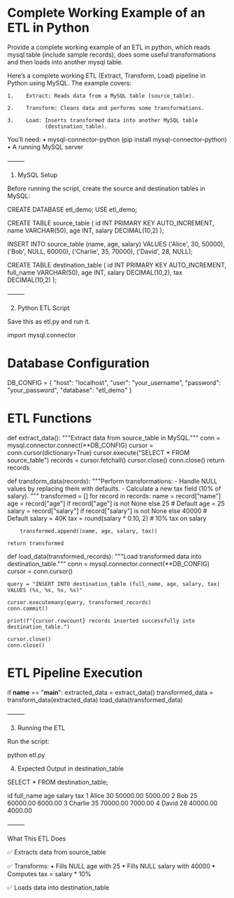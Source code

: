 # Complete Working Example of an ETL in Python

Provide a complete working example of an ETL 
in python, which reads mysql table (include 
sample records), does some useful transformations 
and then loads into another mysql table.

Here’s a complete working ETL (Extract, Transform, Load) 
pipeline in Python using MySQL. The example covers:

    1.    Extract: Reads data from a MySQL table (source_table).
    
    2.    Transform: Cleans data and performs some transformations.
    
    3.    Load: Inserts transformed data into another MySQL table 
                (destination_table).

You’ll need:
    •    mysql-connector-python (pip install mysql-connector-python)
    •    A running MySQL server

⸻

1. MySQL Setup

Before running the script, create the source 
and destination tables in MySQL:

CREATE DATABASE etl_demo;
USE etl_demo;

CREATE TABLE source_table (
    id INT PRIMARY KEY AUTO_INCREMENT,
    name VARCHAR(50),
    age INT,
    salary DECIMAL(10,2)
);

INSERT INTO source_table (name, age, salary) VALUES 
('Alice', 30, 50000),
('Bob', NULL, 60000),
('Charlie', 35, 70000),
('David', 28, NULL);

CREATE TABLE destination_table (
    id INT PRIMARY KEY AUTO_INCREMENT,
    full_name VARCHAR(50),
    age INT,
    salary DECIMAL(10,2),
    tax DECIMAL(10,2)
);



⸻

2. Python ETL Script

Save this as etl.py and run it.

import mysql.connector

# Database Configuration
DB_CONFIG = {
    "host": "localhost",
    "user": "your_username",
    "password": "your_password",
    "database": "etl_demo"
}

# ETL Functions
def extract_data():
    """Extract data from source_table in MySQL."""
    conn = mysql.connector.connect(**DB_CONFIG)
    cursor = conn.cursor(dictionary=True)
    cursor.execute("SELECT * FROM source_table")
    records = cursor.fetchall()
    cursor.close()
    conn.close()
    return records

def transform_data(records):
    """Perform transformations: 
    - Handle NULL values by replacing them with defaults.
    - Calculate a new tax field (10% of salary).
    """
    transformed = []
    for record in records:
        name = record["name"]
        age = record["age"] if record["age"] is not None else 25  # Default age = 25
        salary = record["salary"] if record["salary"] is not None else 40000  # Default salary = 40K
        tax = round(salary * 0.10, 2)  # 10% tax on salary
        
        transformed.append((name, age, salary, tax))
    
    return transformed

def load_data(transformed_records):
    """Load transformed data into destination_table."""
    conn = mysql.connector.connect(**DB_CONFIG)
    cursor = conn.cursor()
    
    query = "INSERT INTO destination_table (full_name, age, salary, tax) VALUES (%s, %s, %s, %s)"
    
    cursor.executemany(query, transformed_records)
    conn.commit()
    
    print(f"{cursor.rowcount} records inserted successfully into destination_table.")
    
    cursor.close()
    conn.close()

# ETL Pipeline Execution
if __name__ == "__main__":
    extracted_data = extract_data()
    transformed_data = transform_data(extracted_data)
    load_data(transformed_data)



⸻

3. Running the ETL

Run the script:

python etl.py

4. Expected Output in destination_table

SELECT * FROM destination_table;

id    full_name    age    salary    tax
1    Alice    30    50000.00    5000.00
2    Bob    25    60000.00    6000.00
3    Charlie    35    70000.00    7000.00
4    David    28    40000.00    4000.00



⸻

What This ETL Does

✅ Extracts data from source_table

✅ Transforms:
    •    Fills NULL age with 25
    •    Fills NULL salary with 40000
    •    Computes tax = salary * 10%

✅ Loads data into destination_table


